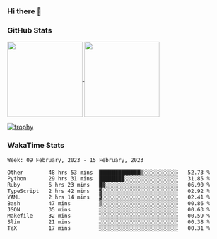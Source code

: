 ### Hi there 👋

### GitHub Stats

<a href="https://github.com/anuraghazra/github-readme-stats">
  <img align="center" height="170px" src="https://github-readme-stats.vercel.app/api/top-langs/?username=tksfjt1024&layout=compact&count_private=true&show_icons=true&show_icons=true&theme=graywhite" />
</a>
<a href="https://github.com/anuraghazra/github-readme-stats">
  <img align="center" height="170px" src="https://github-readme-stats.vercel.app/api?username=tksfjt1024&count_private=true&show_icons=true&show_icons=true&theme=graywhite" />
</a>

[![trophy](https://github-profile-trophy.vercel.app/?username=tksfjt1024)](https://github.com/ryo-ma/github-profile-trophy)

### WakaTime Stats

<!--START_SECTION:waka-->
```text
Week: 09 February, 2023 - 15 February, 2023

Other        48 hrs 53 mins  █████████████▒░░░░░░░░░░░   52.73 % 
Python       29 hrs 31 mins  ████████░░░░░░░░░░░░░░░░░   31.85 % 
Ruby         6 hrs 23 mins   █▓░░░░░░░░░░░░░░░░░░░░░░░   06.90 % 
TypeScript   2 hrs 42 mins   ▓░░░░░░░░░░░░░░░░░░░░░░░░   02.92 % 
YAML         2 hrs 14 mins   ▓░░░░░░░░░░░░░░░░░░░░░░░░   02.41 % 
Bash         47 mins         ▒░░░░░░░░░░░░░░░░░░░░░░░░   00.86 % 
JSON         35 mins         ░░░░░░░░░░░░░░░░░░░░░░░░░   00.63 % 
Makefile     32 mins         ░░░░░░░░░░░░░░░░░░░░░░░░░   00.59 % 
Slim         21 mins         ░░░░░░░░░░░░░░░░░░░░░░░░░   00.38 % 
TeX          17 mins         ░░░░░░░░░░░░░░░░░░░░░░░░░   00.31 % 
```
<!--END_SECTION:waka-->
